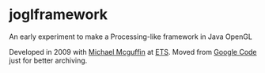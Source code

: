 # joglframework
An early experiment to make a Processing-like framework in Java OpenGL

Developed in 2009 with [Michael Mcguffin](http://profs.etsmtl.ca/mmcguffin/) at [ETS](http://www.etsmtl.ca/). Moved from [Google Code](https://code.google.com/archive/p/joglframework/) just for better archiving.
